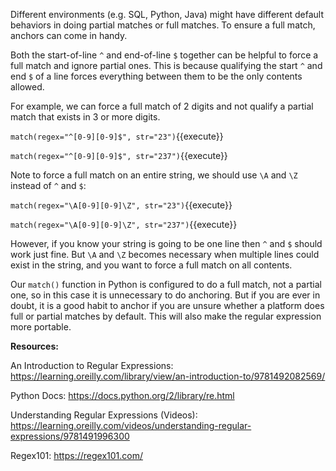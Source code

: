 Different environments (e.g. SQL, Python, Java) might have different default behaviors in doing partial matches or full matches. To ensure a full match, anchors can come in handy. 

Both the start-of-line `^` and end-of-line `$` together can be helpful to force a full match and ignore partial ones. This is because qualifying the start `^` and end `$` of a line forces everything between them to be the only contents allowed.

For example, we can force a full match of 2 digits and not qualify a partial match that exists in 3 or more digits.

`match(regex="^[0-9][0-9]$", str="23")`{{execute}}

`match(regex="^[0-9][0-9]$", str="237")`{{execute}}

Note to force a full match on an entire string, we should use `\A` and `\Z` instead of `^` and `$`: 

`match(regex="\A[0-9][0-9]\Z", str="23")`{{execute}}

`match(regex="\A[0-9][0-9]\Z", str="237")`{{execute}}

However, if you know your string is going to be one line then `^` and `$` should work just fine. But `\A` and `\Z` becomes necessary when multiple lines could exist in the string, and you want to force a full match on all contents. 

Our `match()` function in Python is configured to do a full match, not a partial one, so in this case it is unnecessary to do anchoring. But if you are ever in doubt, it is a good habit to anchor if you are unsure whether a platform does full or partial matches by default. This will also make the regular expression more portable. 


**Resources:**

An Introduction to Regular Expressions: 
https://learning.oreilly.com/library/view/an-introduction-to/9781492082569/

Python Docs:
https://docs.python.org/2/library/re.html

Understanding Regular Expressions (Videos):
https://learning.oreilly.com/videos/understanding-regular-expressions/9781491996300
 
Regex101:
https://regex101.com/
